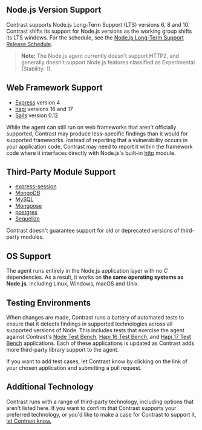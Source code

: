<!--
title: "Supported Technologies"
description: "List of supported technologies"
tags: "installation Node agent frameworks support troubleshooting nodejs javascript modules"
-->

## Node.js Version Support

Contrast supports Node.js Long-Term Support (LTS) versions 6, 8 and 10. Contrast shifts its support for Node.js versions as the working group shifts its LTS windows. For the schedule, see the [Node.js Long-Term Support Release Schedule](https://github.com/nodejs/LTS).

> **Note:** The Node.js agent currently doesn't support HTTP2, and generally doesn't support Node.js features classified as Experimental (Stability: 1).

## Web Framework Support

* [Express](http://expressjs.com) version 4
* [hapi](https://www.npmjs.com/package/hapi) versions 16 and 17
* [Sails](http://sailsjs.org/) version 0.12

While the agent can still run on web frameworks that aren't officially supported, Contrast may produce less-specific findings than it would for supported frameworks. Instead of reporting that a vulnerability occurs in your application code, Contrast may need to report it within the framework code where it interfaces directly with Node.js's built-in [http](https://nodejs.org/api/http.html) module.


## Third-Party Module Support

* [express-session](https://github.com/expressjs/session)
* [MongoDB](https://docs.mongodb.org/ecosystem/drivers/node-js/)
* [MySQL](https://www.npmjs.com/package/mysql)
* [Mongoose](https://mongoosejs.com)
* [postgres](https://www.npmjs.com/package/pg)
* [Sequelize](http://docs.sequelizejs.com/)

Contrast doesn't guarantee support for old or deprecated versions of third-party modules.

## OS Support

The agent runs entirely in the Node.js application layer with no *C* dependencies. As a result, it works on **the same operating systems as Node.js**, including Linux, Windows, macOS and Unix.

## Testing Environments

When changes are made, Contrast runs a battery of automated tests to ensure that it detects findings in supported technologies across all supported versions of Node. This includes tests that exercise the agent against Contrast's
[Node Test Bench](https://github.com/Contrast-Security-OSS/NodeTestBench), [Hapi 16 Test Bench](https://github.com/Contrast-Security-OSS/Hapi16TestBench), and [Hapi 17 Test Bench](https://github.com/Contrast-Security-OSS/HapiTestBench) applications. Each of these applications is updated as Contrast adds more third-party library support to the agent.

If you want to add test cases, let Contrast know by clicking on the link of your chosen application and submitting a pull request.

## Additional Technology

Contrast runs with a range of third-party technology, including options that aren't listed here. If you want to confirm that Contrast supports your preferred technology, or you'd like to make a case for Contrast to support it, [let Contrast know.](mailto:bugs@contrastsecurity.com)

